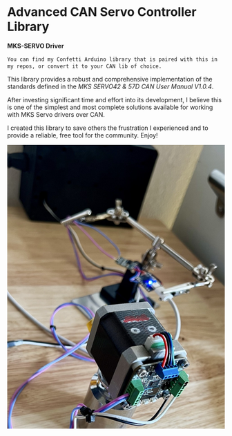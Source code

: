 # Advanced CAN Servo Controller Library  
**MKS-SERVO Driver**
```
You can find my Confetti Arduino library that is paired with this in my repos, or convert it to your CAN lib of choice.
```

This library provides a robust and comprehensive implementation of the standards defined in the *MKS SERVO42 & 57D CAN User Manual V1.0.4*.  

After investing significant time and effort into its development, I believe this is one of the simplest and most complete solutions available for working with MKS Servo drivers over CAN.  

I created this library to save others the frustration I experienced and to provide a reliable, free tool for the community. Enjoy!

![CAN Motor](https://raw.githubusercontent.com/RyLeeHarrison/Advanced_Can_Servo_Controller_Lib/refs/heads/main/MKS_SERVO.jpeg)
